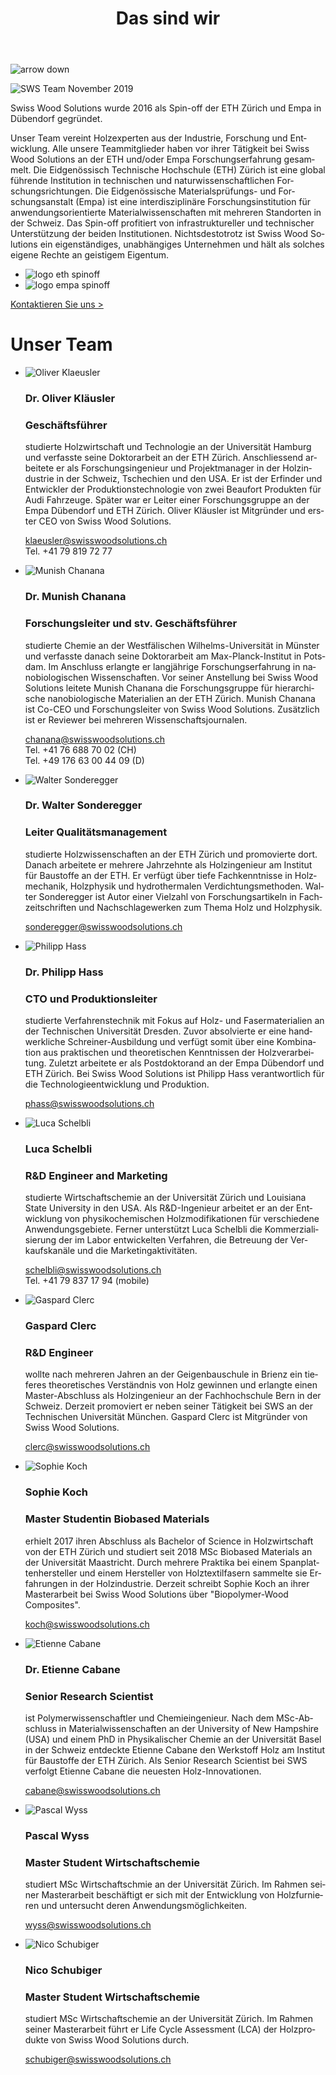 ﻿---
lang: de
title: 'Das sind wir'
order: 6
---

<div class="full-width-kenburns">
<div class="wrap-bg-image">


![arrow down](/assets/images/arrow-d-white.svg)
</div>
<img srcset="/assets/images/SWS_team.jpg"
     src="/assets/images/SWS_team.jpg" alt="SWS Team November 2019">
</div>

<div class="full-width">
<div class="wrap -cols2">

Swiss Wood Solutions wurde 2016 als Spin-off der ETH Zürich und Empa in Dübendorf gegründet.

Unser Team vereint Holzexperten aus der Industrie, Forschung und Entwicklung. Alle unsere Teammitglieder haben vor ihrer Tätigkeit bei Swiss Wood Solutions an der ETH und/oder Empa Forschungserfahrung gesammelt. Die Eidgenössisch Technische Hochschule (ETH) Zürich ist eine global führende Institution in technischen und naturwissenschaftlichen Forschungsrichtungen. Die Eidgenössische Materialsprüfungs- und Forschungsanstalt (Empa) ist eine interdisziplinäre Forschungsinstitution für anwendungsorientierte Materialwissenschaften mit mehreren Standorten in der Schweiz. Das Spin-off profitiert von infrastruktureller und technischer Unterstützung der beiden Institutionen. Nichtsdestotrotz ist Swiss Wood Solutions ein eigenständiges, unabhängiges Unternehmen und hält als solches eigene Rechte an geistigem Eigentum.

  - ![logo eth spinoff](/assets/images/Partner_4_ETH_Tropical_Wood_Tropenholz_Ersatz_Replacement_Alternative_Swiss_Ebony_Ebenholz_Palisander_Holz_Experten_SwissWoodSolutions_Klimaschutz_ETH_Zuerich.jpg)
  - ![logo empa spinoff](/assets/images/Partner_5_Empa_Tropical_Wood_Tropenholz_Ersatz_Replacement_Alternative_Swiss_Ebony_Ebenholz_Palisander_Holz_Experten_SwissWoodSolutions_Klimaschutz_ETH_Zuerich.jpg)

<a class="btn -red" href="/de/contact">Kontaktieren Sie uns ></a>

</div>
</div>

<div class="full-width-grey">
<div class="wrap -cols2">

# Unser Team

- ![Oliver Klaeusler](/assets/images/About_Team_OliverKlaeusler.jpg)
  ### Dr. Oliver Kläusler
  ### Geschäftsführer

  studierte Holzwirtschaft und Technologie an der Universität Hamburg und verfasste seine Doktorarbeit an der ETH Zürich. Anschliessend arbeitete er als Forschungsingenieur und Projektmanager in der Holzindustrie in der Schweiz, Tschechien und den USA. Er ist der Erfinder und Entwickler der Produktionstechnologie von zwei Beaufort Produkten für Audi Fahrzeuge. Später war er Leiter einer Forschungsgruppe an der Empa Dübendorf und ETH Zürich. Oliver Kläusler ist Mitgründer und erster CEO von Swiss Wood Solutions.  

  <klaeusler@swisswoodsolutions.ch>  
  Tel. +41 79 819 72 77

- ![Munish Chanana](/assets/images/About_Team_MunishChanana.jpg)
  ### Dr. Munish Chanana
  ### Forschungsleiter und stv. Geschäftsführer

  studierte Chemie an der Westfälischen Wilhelms-Universität in Münster und verfasste danach seine Doktorarbeit am Max-Planck-Institut in Potsdam. Im Anschluss erlangte er langjährige Forschungserfahrung in nanobiologischen Wissenschaften. Vor seiner Anstellung bei Swiss Wood Solutions leitete Munish Chanana die Forschungsgruppe für hierarchische nanobiologische Materialien an der ETH Zürich. Munish Chanana ist Co-CEO und Forschungsleiter von Swiss Wood Solutions. Zusätzlich ist er Reviewer bei mehreren Wissenschaftsjournalen.  

  <chanana@swisswoodsolutions.ch>  
  Tel. +41 76 688 70 02 (CH)  
  Tel. +49 176 63 00 44 09 (D)

- ![Walter Sonderegger](/assets/images/About_Team_WalterSonderegger.jpg)
  ### Dr. Walter Sonderegger
  ### Leiter Qualitätsmanagement

  studierte Holzwissenschaften an der ETH Zürich und promovierte dort. Danach arbeitete er mehrere Jahrzehnte als Holzingenieur am Institut für Baustoffe an der ETH. Er verfügt über tiefe Fachkenntnisse in Holzmechanik, Holzphysik und hydrothermalen Verdichtungsmethoden. Walter Sonderegger ist Autor einer Vielzahl von Forschungsartikeln in Fachzeitschriften und Nachschlagewerken zum Thema Holz und Holzphysik.

  <sonderegger@swisswoodsolutions.ch>

- ![Philipp Hass](/assets/images/About_Team_PhilippHass.jpg)
  ### Dr. Philipp Hass
  ### CTO und Produktionsleiter

  studierte Verfahrenstechnik mit Fokus auf Holz- und Fasermaterialien an der Technischen Universität Dresden. Zuvor absolvierte er eine handwerkliche Schreiner-Ausbildung und verfügt somit über eine Kombination aus praktischen und theoretischen Kenntnissen der Holzverarbeitung. Zuletzt arbeitete er als Postdoktorand an der Empa Dübendorf und ETH Zürich. Bei Swiss Wood Solutions ist Philipp Hass verantwortlich für die Technologieentwicklung und Produktion.

  <phass@swisswoodsolutions.ch>

- ![Luca Schelbli](/assets/images/About_Team_LucaSchelbli.jpg)
  ### Luca Schelbli
  ### R&D Engineer and Marketing

  studierte Wirtschaftschemie an der Universität Zürich und Louisiana State University in den USA. Als R&D-Ingenieur arbeitet er an der Entwicklung von physikochemischen Holzmodifikationen für verschiedene Anwendungsgebiete. Ferner unterstützt Luca Schelbli die Kommerzialisierung der im Labor entwickelten Verfahren, die Betreuung der Verkaufskanäle und die Marketingaktivitäten.  

  <schelbli@swisswoodsolutions.ch>  
  Tel. +41 79 837 17 94 (mobile)

- ![Gaspard Clerc](/assets/images/About_Team_GaspardClerc.jpg)
  ### Gaspard Clerc
  ### R&D Engineer

  wollte nach mehreren Jahren an der Geigenbauschule in Brienz ein tieferes theoretisches Verständnis von Holz gewinnen und erlangte einen Master-Abschluss als Holzingenieur an der Fachhochschule Bern in der Schweiz. Derzeit promoviert er neben seiner Tätigkeit bei SWS an der Technischen Universität München. Gaspard Clerc ist Mitgründer von Swiss Wood Solutions.

  <clerc@swisswoodsolutions.ch>

- ![Sophie Koch](/assets/images/About_Team_SophieKoch.jpg)
  ### Sophie Koch
  ### Master Studentin Biobased Materials

  erhielt 2017 ihren Abschluss als Bachelor of Science in Holzwirtschaft von der ETH Zürich und studiert seit 2018 MSc Biobased Materials an der Universität Maastricht. Durch mehrere Praktika bei einem Spanplattenhersteller und einem Hersteller von Holztextilfasern sammelte sie Erfahrungen in der Holzindustrie. Derzeit schreibt Sophie Koch an ihrer Masterarbeit bei Swiss Wood Solutions über "Biopolymer-Wood Composites".

  <koch@swisswoodsolutions.ch>

- ![Etienne Cabane](/assets/images/About_Team_EtienneCabane.jpg)
  ### Dr. Etienne Cabane
  ### Senior Research Scientist

  ist Polymerwissenschaftler und Chemieingenieur. Nach dem MSc-Abschluss in Materialwissenschaften an der University of New Hampshire (USA) und einem PhD in Physikalischer Chemie an der Universität Basel in der Schweiz entdeckte Etienne Cabane den Werkstoff Holz am Institut für Baustoffe der ETH Zürich. Als Senior Research Scientist bei SWS verfolgt Etienne Cabane die neuesten Holz-Innovationen.

  <cabane@swisswoodsolutions.ch>

- ![Pascal Wyss](/assets/images/About_Team_PascalWyss.jpg)
  ### Pascal Wyss
  ### Master Student Wirtschaftschemie

  studiert MSc Wirtschaftschmie an der Universität Zürich. Im Rahmen seiner Masterarbeit beschäftigt er sich mit der Entwicklung von Holzfurnieren und untersucht deren Anwendungsmöglichkeiten.

  <wyss@swisswoodsolutions.ch>

- ![Nico Schubiger](/assets/images/About_Team_NicoSchubiger.jpg)
  ### Nico Schubiger
  ### Master Student Wirtschaftschemie

  studiert MSc Wirtschaftschemie an der Universität Zürich. Im Rahmen seiner Masterarbeit führt er Life Cycle Assessment (LCA) der Holzprodukte von Swiss Wood Solutions durch.

  <schubiger@swisswoodsolutions.ch>

</div>
</div>
